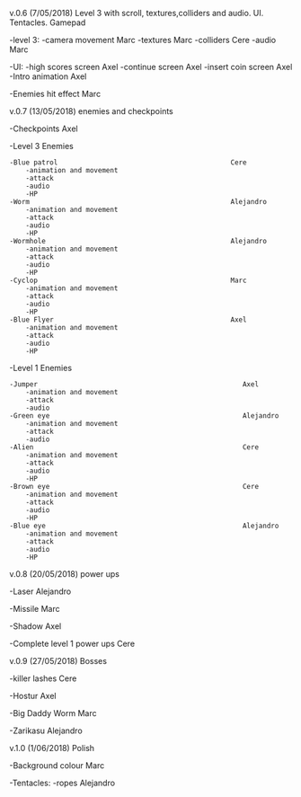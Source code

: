 v.0.6 (7/05/2018) Level 3 with scroll, textures,colliders and audio. UI. Tentacles. Gamepad

-level 3:
	-camera movement                         Marc
	-textures                                Marc
	-colliders                               Cere
	-audio                                   Marc

-UI:
	-high scores screen                      Axel
	-continue screen                         Axel
 	-insert coin screen                      Axel
	-Intro animation                         Axel

-Enemies hit effect                              Marc
	
	

v.0.7 (13/05/2018) enemies and checkpoints


-Checkpoints                                           Axel

-Level 3 Enemies

	-Blue patrol                                           Cere                 
		-animation and movement
		-attack
		-audio
		-HP
	-Worm                                                  Alejandro
		-animation and movement
		-attack
		-audio
		-HP
	-Wormhole                                              Alejandro
		-animation and movement
		-attack
		-audio
		-HP
	-Cyclop                                                Marc
		-animation and movement
		-attack
		-audio
		-HP
	-Blue Flyer                                            Axel
		-animation and movement
		-attack
		-audio
		-HP

-Level 1 Enemies

	-Jumper                                                   Axel
		-animation and movement
		-attack
		-audio
	-Green eye                                                Alejandro          
		-animation and movement
		-attack
		-audio
	-Alien                                                    Cere
		-animation and movement
		-attack
		-audio
		-HP
	-Brown eye                                                Cere
		-animation and movement
		-attack
		-audio
		-HP
	-Blue eye                                                 Alejandro 
		-animation and movement
		-attack
		-audio
		-HP
	

v.0.8 (20/05/2018) power ups

-Laser                                                       Alejandro

-Missile                                                     Marc

-Shadow                                                      Axel

-Complete level 1 power ups                                  Cere


v.0.9 (27/05/2018) Bosses

-killer lashes                                               Cere

-Hostur                                                      Axel

-Big Daddy Worm                                              Marc

-Zarikasu                                                    Alejandro

v.1.0 (1/06/2018) Polish

-Background colour                                           Marc

-Tentacles:
	-ropes                                               Alejandro
